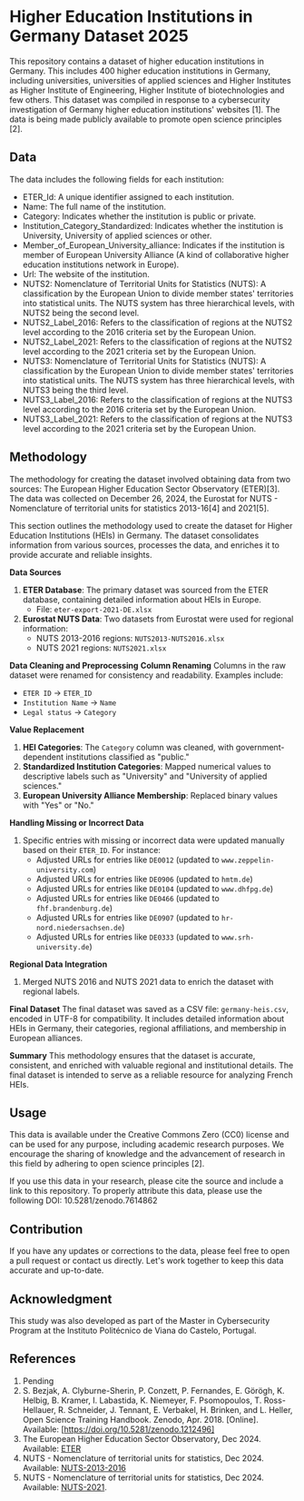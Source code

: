 # Higher Education Institutions in Germany Dataset 2025

This repository contains a dataset of higher education institutions in Germany. This includes 400 higher education institutions in Germany, including universities,  universities of applied sciences and Higher Institutes as Higher Institute of Engineering, Higher Institute of biotechnologies and few others. This dataset was compiled in response to a cybersecurity investigation of Germany higher education institutions' websites [1]. The data is being made publicly available to promote open science principles [2].

## Data

The data includes the following fields for each institution:

- ETER_Id: A unique identifier assigned to each institution.
- Name: The full name of the institution.
- Category: Indicates whether the institution is public or private.
- Institution_Category_Standardized: Indicates whether the institution is University, University of applied sciences or other.
- Member_of_European_University_alliance: Indicates if the institution is member of European University Alliance (A kind of collaborative higher education institutions network in Europe).
- Url: The website of the institution.
- NUTS2: Nomenclature of Territorial Units for Statistics (NUTS): A classification by the European Union to divide member states' territories into statistical units. The NUTS system has three hierarchical levels, with NUTS2 being the second level.
- NUTS2_Label_2016: Refers to the classification of regions at the NUTS2 level according to the 2016 criteria set by the European Union.
- NUTS2_Label_2021: Refers to the classification of regions at the NUTS2 level according to the 2021 criteria set by the European Union.
- NUTS3: Nomenclature of Territorial Units for Statistics (NUTS): A classification by the European Union to divide member states' territories into statistical units. The NUTS system has three hierarchical levels, with NUTS3 being the third level.
- NUTS3_Label_2016: Refers to the classification of regions at the NUTS3 level according to the 2016 criteria set by the European Union.
- NUTS3_Label_2021: Refers to the classification of regions at the NUTS3 level according to the 2021 criteria set by the European Union.

## Methodology
The methodology for creating the dataset involved obtaining data from two sources: The European Higher Education Sector Observatory (ETER)[3]. The data was collected on December 26, 2024, the Eurostat for NUTS - Nomenclature of territorial units for statistics 2013-16[4] and 2021[5].

This section outlines the methodology used to create the dataset for Higher Education Institutions (HEIs) in Germany. The dataset consolidates information from various sources, processes the data, and enriches it to provide accurate and reliable insights.

**Data Sources**
1. **ETER Database**: The primary dataset was sourced from the ETER database, containing detailed information about HEIs in Europe.
   - File: `eter-export-2021-DE.xlsx`
2. **Eurostat NUTS Data**: Two datasets from Eurostat were used for regional information:
   - NUTS 2013-2016 regions: `NUTS2013-NUTS2016.xlsx`
   - NUTS 2021 regions: `NUTS2021.xlsx`

**Data Cleaning and Preprocessing**
**Column Renaming**
Columns in the raw dataset were renamed for consistency and readability. Examples include:
- `ETER ID` → `ETER_ID`
- `Institution Name` → `Name`
- `Legal status` → `Category`

**Value Replacement**
1. **HEI Categories**: The `Category` column was cleaned, with government-dependent institutions classified as "public."
2. **Standardized Institution Categories**: Mapped numerical values to descriptive labels such as "University" and "University of applied sciences."
3. **European University Alliance Membership**: Replaced binary values with "Yes" or "No."

**Handling Missing or Incorrect Data**
1. Specific entries with missing or incorrect data were updated manually based on their `ETER_ID`. For instance:
   - Adjusted URLs for entries like `DE0012` (updated to `www.zeppelin-university.com`)
   - Adjusted URLs for entries like `DE0906` (updated to `hmtm.de`)
   - Adjusted URLs for entries like `DE0104` (updated to `www.dhfpg.de`)
   - Adjusted URLs for entries like `DE0466` (updated to `fhf.brandenburg.de`)
   - Adjusted URLs for entries like `DE0907` (updated to `hr-nord.niedersachsen.de`)
   - Adjusted URLs for entries like `DE0333` (updated to `www.srh-university.de`)   

**Regional Data Integration**
1. Merged NUTS 2016 and NUTS 2021 data to enrich the dataset with regional labels.

**Final Dataset**
The final dataset was saved as a CSV file: `germany-heis.csv`, encoded in UTF-8 for compatibility. It includes detailed information about HEIs in Germany, their categories, regional affiliations, and membership in European alliances.

**Summary**
This methodology ensures that the dataset is accurate, consistent, and enriched with valuable regional and institutional details. The final dataset is intended to serve as a reliable resource for analyzing French HEIs.

## Usage

This data is available under the Creative Commons Zero (CC0) license and can be used for any purpose, including academic research purposes. We encourage the sharing of knowledge and the advancement of research in this field by adhering to open science principles [2].

If you use this data in your research, please cite the source and include a link to this repository. To properly attribute this data, please use the following DOI: 10.5281/zenodo.7614862

## Contribution

If you have any updates or corrections to the data, please feel free to open a pull request or contact us directly. Let's work together to keep this data accurate and up-to-date.

## Acknowledgment

This study was also developed as part of the Master in Cybersecurity Program at the Instituto Politécnico de Viana do Castelo, Portugal.

## References

1. Pending
2. S. Bezjak, A. Clyburne-Sherin, P. Conzett, P. Fernandes, E. Görögh, K. Helbig, B. Kramer, I. Labastida, K. Niemeyer, F. Psomopoulos, T. Ross-Hellauer, R. Schneider, J. Tennant, E. Verbakel, H. Brinken, and L. Heller, Open Science Training Handbook. Zenodo, Apr. 2018. [Online]. Available: [https://doi.org/10.5281/zenodo.1212496]
3. The European Higher Education Sector Observatory, Dec 2024. Available: [ETER](https://eter-project.com/data/data-for-download-and-visualisations/database/)
4. NUTS - Nomenclature of territorial units for statistics, Dec 2024. Available: [NUTS-2013-2016](https://ec.europa.eu/eurostat/documents/345175/629341/NUTS2013-NUTS2016.xlsx)
5. NUTS - Nomenclature of territorial units for statistics, Dec 2024. Available: [NUTS-2021](https://ec.europa.eu/eurostat/documents/345175/629341/NUTS2021.xlsx).

